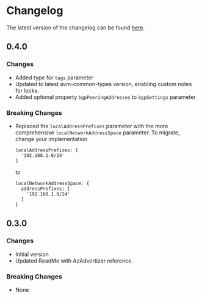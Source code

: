 # Changelog

The latest version of the changelog can be found [here](https://github.com/Azure/bicep-registry-modules/blob/main/avm/res/network/local-network-gateway/CHANGELOG.md).

## 0.4.0

### Changes

- Added type for `tags` parameter
- Updated to latest avm-common-types version, enabling custom notes for locks.
- Added optional property `bgpPeeringAddresses` to `bgpSettings` parameter

### Breaking Changes

- Replaced the `localAddressPrefixes` parameter with the more comprehensive `localNetworkAddressSpace` parameter. To migrate, change your implementation
  ```bicep
  localAddressPrefixes: [
    '192.168.1.0/24'
  ]
  ```
  to
  ```bicep
  localNetworkAddressSpace: {
    addressPrefixes: [
      '192.168.1.0/24'
    ]
  }
  ```

## 0.3.0

### Changes

- Initial version
- Updated ReadMe with AzAdvertizer reference

### Breaking Changes

- None
